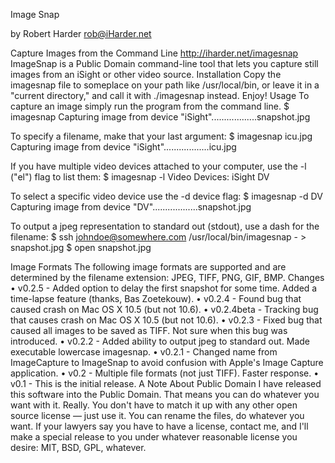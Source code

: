 Image Snap

by Robert Harder
rob@iHarder.net

Capture Images from the Command Line
http://iharder.net/imagesnap
ImageSnap is a Public Domain command-line tool that lets you capture still images from an iSight or other video source.
Installation
Copy the imagesnap file to someplace on your path like /usr/local/bin, or leave it in a "current directory," and call it with ./imagesnap instead.
Enjoy!
Usage
To capture an image simply run the program from the command line.
$ imagesnap
Capturing image from device "iSight"..................snapshot.jpg

To specify a filename, make that your last argument:
$ imagesnap icu.jpg
Capturing image from device "iSight"..................icu.jpg

If you have multiple video devices attached to your computer, use the -l ("el") flag to list them:
$ imagesnap -l
Video Devices:
iSight
DV

To select a specific video device use the -d device flag:
$ imagesnap -d DV
Capturing image from device "DV"..................snapshot.jpg

To output a jpeg representation to standard out (stdout), use a dash for the filename:
$ ssh johndoe@somewhere.com /usr/local/bin/imagesnap - > snapshot.jpg
$ open snapshot.jpg

Image Formats
The following image formats are supported and are determined by the filename extension: JPEG, TIFF, PNG, GIF, BMP.
Changes
	•	v0.2.5 - Added option to delay the first snapshot for some time. Added a time-lapse feature (thanks, Bas Zoetekouw).
	•	v0.2.4 - Found bug that caused crash on Mac OS X 10.5 (but not 10.6).
	•	v0.2.4beta - Tracking bug that causes crash on Mac OS X 10.5 (but not 10.6).
	•	v0.2.3 - Fixed bug that caused all images to be saved as TIFF. Not sure when this bug was introduced.
	•	v0.2.2 - Added ability to output jpeg to standard out. Made executable lowercase imagesnap.
	•	v0.2.1 - Changed name from ImageCapture to ImageSnap to avoid confusion with Apple's Image Capture application.
	•	v0.2 - Multiple file formats (not just TIFF). Faster response.
	•	v0.1 - This is the initial release.
A Note About Public Domain
I have released this software into the Public Domain. That means you can do whatever you want with it. Really. You don't have to match it up with any other open source license — just use it. You can rename the files, do whatever you want. If your lawyers say you have to have a license, contact me, and I'll make a special release to you under whatever reasonable license you desire: MIT, BSD, GPL, whatever.